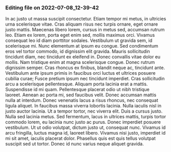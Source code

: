 

### Editing file on 2022-07-08_12-39-42

In ac justo ut massa suscipit consectetur. Etiam tempor mi metus, in ultricies urna scelerisque vitae. Cras aliquam risus nec turpis ornare, eget ornare justo mattis. Maecenas libero lorem, cursus in metus sed, accumsan rutrum leo. Etiam ex lorem, porta eget enim sed, mollis maximus orci. Vivamus consequat leo id diam porttitor sodales. Vestibulum ut gravida sem, id scelerisque mi. Nunc elementum at ipsum eu congue. Sed condimentum eros vel tortor commodo, id dignissim elit gravida. Mauris sollicitudin tincidunt diam, nec tincidunt ex eleifend in. Donec convallis vitae dolor eu mollis.
Nam tristique enim at magna scelerisque congue. Donec rutrum dignissim semper. Cras rhoncus ex finibus, blandit neque ac, tincidunt ante. Vestibulum ante ipsum primis in faucibus orci luctus et ultrices posuere cubilia curae; Fusce pretium ipsum nec tincidunt imperdiet. Cras sollicitudin arcu a scelerisque pellentesque. Aliquam porta lacinia erat a mattis.
Suspendisse id mi quam. Pellentesque placerat odio ut nibh tristique laoreet. Aenean ac porta mi, sed faucibus velit. Donec accumsan mattis nulla at interdum. Donec venenatis lacus a risus rhoncus, nec consequat ligula aliquet. In faucibus massa viverra lobortis lacinia. Nulla iaculis nisl in justo auctor lacinia. Ut a tempor tortor, nec viverra elit. Duis a cursus justo.
Nulla sed lacinia metus. Sed fermentum, lacus in ultrices mattis, turpis tortor commodo lorem, eu lacinia nunc justo ac purus. Donec imperdiet posuere vestibulum. Ut ut odio volutpat, dictum justo ut, consequat nunc. Vivamus id arcu fringilla, luctus magna id, laoreet libero. Vivamus nisi justo, imperdiet id mi sit amet, iaculis placerat dolor. Phasellus quis est quis tellus volutpat suscipit sed ut tortor. Donec id nunc varius neque aliquet gravida.


